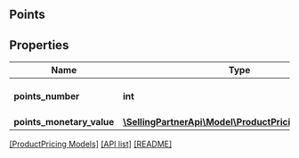 ## Points

## Properties

Name | Type | Description | Notes
------------ | ------------- | ------------- | -------------
**points_number** | **int** | The number of points. | [optional]
**points_monetary_value** | [**\SellingPartnerApi\Model\ProductPricing\MoneyType**](MoneyType.md) |  | [optional]

[[ProductPricing Models]](../) [[API list]](../../Api) [[README]](../../../README.md)
